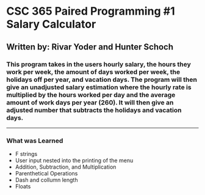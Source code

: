 # CSC 365 Paired Programming #1 Salary Calculator
## Written by: Rivar Yoder and Hunter Schoch 
### This program takes in the users hourly salary, the hours they work per week, the amount of days worked per week, the holidays off per year, and vacation days. The program will then give an unadjusted salary estimation where the hourly rate is multiplied by the hours worked per day and the average amount of work days per year (260). It will then give an adjusted number that subtracts the holidays and vacation days.
------------
### **What was Learned**
* F strings
* User input nested into the printing of the menu
* Addition, Subtraction, and Multiplication
* Parenthetical Operations
* Dash and collumn length
* Floats 
